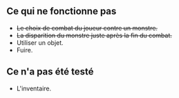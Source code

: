

## Ce qui ne fonctionne pas
* ~~Le choix de combat du joueur contre un monstre.~~
* ~~La disparition du monstre juste après la fin du combat.~~
* Utiliser un objet.
* Fuire.

## Ce n'a pas été testé
* L'inventaire.
